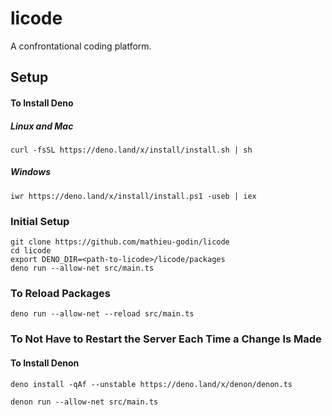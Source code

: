 # licode

A confrontational coding platform.

## Setup

#### To Install Deno

##### Linux and Mac

```
curl -fsSL https://deno.land/x/install/install.sh | sh
```

##### Windows

```
iwr https://deno.land/x/install/install.ps1 -useb | iex
```

### Initial Setup

```
git clone https://github.com/mathieu-godin/licode
cd licode
export DENO_DIR=<path-to-licode>/licode/packages
deno run --allow-net src/main.ts 
```
### To Reload Packages

```
deno run --allow-net --reload src/main.ts 
```

### To Not Have to Restart the Server Each Time a Change Is Made

#### To Install Denon

```
deno install -qAf --unstable https://deno.land/x/denon/denon.ts
```

```
denon run --allow-net src/main.ts 
```
